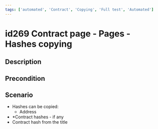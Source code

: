 ```yaml
---
tags: ['automated', 'Contract', 'Copying', 'Full test', 'Automated']
---
```


# id269 Contract page - Pages - Hashes copying

## Description


## Precondition


## Scenario
- Hashes can be copied:
    - Address
- *Contract hashes - if any
- Contract hash from the title
